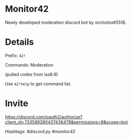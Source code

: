# Monitor42
Newly developed moderation discord bot by αrchιshα#5518.

# Details
Prefix: `42!`

Commands: Moderation

(pulled codes from iso6.9)

Use `42!help` to get command list.

# Invite
https://discord.com/oauth2/authorize?client_id=733589280437436478&permissions=8&scope=bot

*Hashtags:*
*#discord.py #monitor42*
